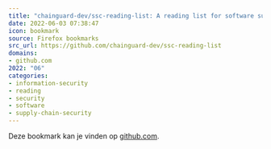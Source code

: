 ```yaml
---
title: "chainguard-dev/ssc-reading-list: A reading list for software supply-chain security."
date: 2022-06-03 07:38:47
icon: bookmark
source: Firefox bookmarks
src_url: https://github.com/chainguard-dev/ssc-reading-list
domains:
- github.com
2022: "06"
categories:
- information-security
- reading
- security
- software
- supply-chain-security
---
```

Deze bookmark kan je vinden op [github.com](https://github.com/chainguard-dev/ssc-reading-list).
